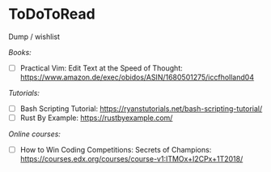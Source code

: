 # ToDoToRead
Dump / wishlist

*Books:*

- [ ] Practical Vim: Edit Text at the Speed of Thought: https://www.amazon.de/exec/obidos/ASIN/1680501275/iccfholland04

*Tutorials:*

- [ ] Bash Scripting Tutorial: https://ryanstutorials.net/bash-scripting-tutorial/
- [ ] Rust By Example: https://rustbyexample.com/

*Online courses:*

- [ ] How to Win Coding Competitions: Secrets of Champions: https://courses.edx.org/courses/course-v1:ITMOx+I2CPx+1T2018/
